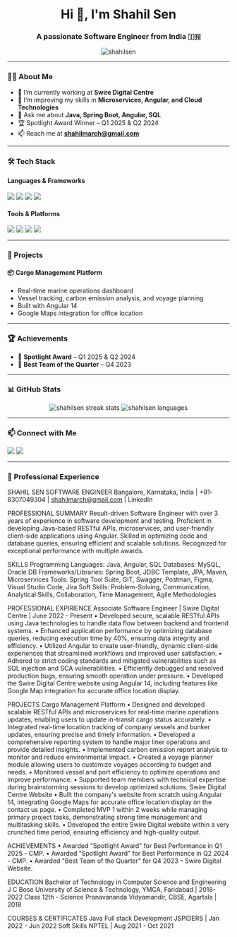 
<h1 align="center">Hi 👋, I'm Shahil Sen</h1>
<h3 align="center">A passionate Software Engineer from India 🇮🇳</h3>

<p align="center">
  <img src="https://komarev.com/ghpvc/?username=shahilsen&label=Profile%20views&color=0e75b6&style=flat" alt="shahilsen" />
</p>

---

### 🧑‍💻 About Me

- 🔭 I’m currently working at **Swire Digital Centre**
- 🌱 I’m improving my skills in **Microservices, Angular, and Cloud Technologies**
- 💬 Ask me about **Java, Spring Boot, Angular, SQL**
- 🏆 Spotlight Award Winner – Q1 2025 & Q2 2024
- 📫 Reach me at **shahilmarch@gmail.com**

---

### 🛠️ Tech Stack

#### Languages & Frameworks
<p>
  <img src="https://img.shields.io/badge/Java-ED8B00?style=for-the-badge&logo=java&logoColor=white"/>
  <img src="https://img.shields.io/badge/Angular-DD0031?style=for-the-badge&logo=angular&logoColor=white"/>
  <img src="https://img.shields.io/badge/Spring_Boot-6DB33F?style=for-the-badge&logo=spring-boot&logoColor=white"/>
  <img src="https://img.shields.io/badge/SQL-4479A1?style=for-the-badge&logo=postgresql&logoColor=white"/>
</p>

#### Tools & Platforms
<p>
  <img src="https://img.shields.io/badge/Postman-FF6C37?style=for-the-badge&logo=postman&logoColor=white"/>
  <img src="https://img.shields.io/badge/Git-F05032?style=for-the-badge&logo=git&logoColor=white"/>
  <img src="https://img.shields.io/badge/Jira-0052CC?style=for-the-badge&logo=jira&logoColor=white"/>
  <img src="https://img.shields.io/badge/Figma-F24E1E?style=for-the-badge&logo=figma&logoColor=white"/>
</p>

---

### 🚀 Projects

#### 📦 Cargo Management Platform
- Real-time marine operations dashboard
- Vessel tracking, carbon emission analysis, and voyage planning
- Built with Angular 14
- Google Maps integration for office location

---

### 🏆 Achievements

- 🥇 **Spotlight Award** – Q1 2025 & Q2 2024
- 🏅 **Best Team of the Quarter** – Q4 2023

---

### 📊 GitHub Stats

<p align="center">
  <img src="https://github-readme-streak-stats.herokuapp.com/?user=shahilsen&theme=radical" alt="shahilsen streak stats" />
  <img src="https://github-readme-stats.vercel.app/api/top-langs/?username=shahilsen&layout=compact&theme=radical" alt="shahilsen languages" />
</p>

---

### 📫 Connect with Me

<p>
  <a href="mailto:shahilmarch@gmail.com"><img src="https://img.shields.io/badge/Gmail-D14836?style=for-the-badge&logo=gmail&logoColor=white"/></a>
  <a href="https://www.linkedin.com/in/shahil-sen/"><img src="https://img.shields.io/badge/LinkedIn-0077B5?style=for-the-badge&logo=linkedin&logoColor=white"/></a>
</p>

---

### 💼 Professional Experience

SHAHIL SEN 
SOFTWARE ENGINEER 
Bangalore, Karnataka, India | +91-8307049304 | shahilmarch@gmail.com | LinkedIn 
 
 
PROFESSIONAL SUMMARY 
Result-driven Software Engineer with over 3 years of experience in software development and testing. 
Proficient in developing Java-based RESTful APIs, microservices, and user-friendly client-side 
applications using Angular. Skilled in optimizing code and database queries, ensuring efficient and 
scalable solutions. Recognized for exceptional performance with multiple awards. 
 
SKILLS 
Programming Languages: Java, Angular, SQL 
Databases: MySQL, Oracle DB 
Frameworks/Libraries: Spring Boot, JDBC Template, JPA, Maven, Microservices 
Tools: Spring Tool Suite, GIT, Swagger, Postman, Figma, Visual Studio Code, Jira 
Soft Skills: Problem-Solving, Communication, Analytical Skills, Collaboration, Time Management, Agile 
Methodologies 
 
PROFESSIONAL EXPIRIENCE 
Associate Software Engineer | Swire Digital Centre | June 2022 - Present 
• 
Developed secure, scalable RESTful APIs using Java technologies to handle data flow between 
backend and frontend systems. 
• 
Enhanced application performance by optimizing database queries, reducing execution time by 
40%, ensuring data integrity and efficiency. 
• 
Utilized Angular to create user-friendly, dynamic client-side experiences that streamlined 
workflows and improved user satisfaction. 
• 
Adhered to strict coding standards and mitigated vulnerabilities such as SQL injection and SCA 
vulnerabilities. 
• 
Efficiently debugged and resolved production bugs, ensuring smooth operation under pressure. 
• 
Developed the Swire Digital Centre website using Angular 14, including features like Google Map 
integration for accurate office location display. 
 
 
PROJECTS 
Cargo Management Platform 
• 
Designed and developed scalable RESTful APIs and microservices for real-time marine 
operations updates, enabling users to update in-transit cargo status accurately. 
• 
Integrated real-time location tracking of company vessels and bunker updates, ensuring precise 
and timely information. 
• 
Developed a comprehensive reporting system to handle major liner operations and provide 
detailed insights. 
• 
Implemented carbon emission report analysis to monitor and reduce environmental impact. 
• 
Created a voyage planner module allowing users to customize voyages according to budget and 
needs. 
• 
Monitored vessel and port efficiency to optimize operations and improve performance. 
• 
Supported team members with technical expertise during brainstorming sessions to develop 
optimized solutions. 
Swire Digital Centre Website 
• 
Built the company's website from scratch using Angular 14, integrating Google Maps for accurate 
office location display on the contact us page. 
• 
Completed MVP 1 within 2 weeks while managing primary project tasks, demonstrating strong 
time management and multitasking skills. 
• 
Developed the entire Swire Digital website within a very crunched time period, ensuring efficiency 
and high-quality output. 
 
ACHIEVEMENTS 
• 
Awarded "Spotlight Award" for Best Performance in Q1 2025 - CMP. 
• 
Awarded "Spotlight Award" for Best Performance in Q2 2024 - CMP. 
• 
Awarded "Best Team of the Quarter" for Q4 2023 – Swire Digital Website. 
 
EDUCATION 
Bachelor of Technology in Computer Science and Engineering 
J C Bose University of Science & Technology, YMCA, Faridabad | 2018-2022 
Class 12th - Science 
Pranavananda Vidyamandir, CBSE, Agartala | 2018 
 
COURSES & CERTIFICATES 
Java Full stack Development 
JSPIDERS | Jan 2022 - Jun 2022 
Soft Skills 
NPTEL | Aug 2021 - Oct 2021 
 
 

